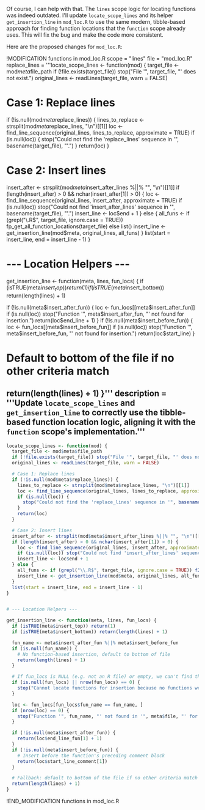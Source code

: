 Of course, I can help with that. The `lines` scope logic for locating functions was indeed outdated. I'll update `locate_scope_lines` and its helper `get_insertion_line` in `mod_loc.R` to use the same modern, tibble-based approach for finding function locations that the `function` scope already uses. This will fix the bug and make the code more consistent.

Here are the proposed changes for `mod_loc.R`:

!MODIFICATION functions in mod_loc.R
scope = "lines"
file = "mod_loc.R"
replace_lines = '''locate_scope_lines <- function(mod) {
  target_file <- mod$meta$file_path
  if (!file.exists(target_file)) stop("File '", target_file, "' does not exist.")
  original_lines <- readLines(target_file, warn = FALSE)

  # Case 1: Replace lines
  if (!is.null(mod$meta$replace_lines)) {
    lines_to_replace <- strsplit(mod$meta$replace_lines, "\n")[[1]]
    loc <- find_line_sequence(original_lines, lines_to_replace, approximate = TRUE)
    if (is.null(loc)) {
      stop("Could not find the 'replace_lines' sequence in '", basename(target_file), "'.")
    }
    return(loc)
  }

  # Case 2: Insert lines
  insert_after <- strsplit(mod$meta$insert_after_lines %||% "", "\n")[[1]]
  if (length(insert_after) > 0 && nchar(insert_after[1]) > 0) {
    loc <- find_line_sequence(original_lines, insert_after, approximate = TRUE)
    if (is.null(loc)) stop("Could not find 'insert_after_lines' sequence in '", basename(target_file), "'.")
    insert_line <- loc$end + 1
  } else {
    all_funs <- if (grepl("\\.R$", target_file, ignore.case = TRUE)) fp_get_all_function_locations(target_file) else list()
    insert_line <- get_insertion_line(mod$meta, original_lines, all_funs)
  }
  list(start = insert_line, end = insert_line - 1)
}


# --- Location Helpers ---

get_insertion_line <- function(meta, lines, fun_locs) {
  if (isTRUE(meta$insert_top)) return(1)
  if (isTRUE(meta$insert_bottom)) return(length(lines) + 1)

  if (!is.null(meta$insert_after_fun)) {
    loc <- fun_locs[[meta$insert_after_fun]]
    if (is.null(loc)) stop("Function '", meta$insert_after_fun, "' not found for insertion.")
    return(loc$end_line + 1)
  }
  if (!is.null(meta$insert_before_fun)) {
    loc <- fun_locs[[meta$insert_before_fun]]
    if (is.null(loc)) stop("Function '", meta$insert_before_fun, "' not found for insertion.")
    return(loc$start_line)
  }
  # Default to bottom of the file if no other criteria match
  return(length(lines) + 1)
}'''
description = '''Update `locate_scope_lines` and `get_insertion_line` to correctly use the tibble-based function location logic, aligning it with the `function` scope's implementation.'''
---
```r
locate_scope_lines <- function(mod) {
  target_file <- mod$meta$file_path
  if (!file.exists(target_file)) stop("File '", target_file, "' does not exist.")
  original_lines <- readLines(target_file, warn = FALSE)

  # Case 1: Replace lines
  if (!is.null(mod$meta$replace_lines)) {
    lines_to_replace <- strsplit(mod$meta$replace_lines, "\n")[[1]]
    loc <- find_line_sequence(original_lines, lines_to_replace, approximate = TRUE)
    if (is.null(loc)) {
      stop("Could not find the 'replace_lines' sequence in '", basename(target_file), "'.")
    }
    return(loc)
  }

  # Case 2: Insert lines
  insert_after <- strsplit(mod$meta$insert_after_lines %||% "", "\n")[[1]]
  if (length(insert_after) > 0 && nchar(insert_after[1]) > 0) {
    loc <- find_line_sequence(original_lines, insert_after, approximate = TRUE)
    if (is.null(loc)) stop("Could not find 'insert_after_lines' sequence in '", basename(target_file), "'.")
    insert_line <- loc$end + 1
  } else {
    all_funs <- if (grepl("\\.R$", target_file, ignore.case = TRUE)) f2p_all_fun_locs(target_file) else NULL
    insert_line <- get_insertion_line(mod$meta, original_lines, all_funs)
  }
  list(start = insert_line, end = insert_line - 1)
}


# --- Location Helpers ---

get_insertion_line <- function(meta, lines, fun_locs) {
  if (isTRUE(meta$insert_top)) return(1)
  if (isTRUE(meta$insert_bottom)) return(length(lines) + 1)

  fun_name <- meta$insert_after_fun %||% meta$insert_before_fun
  if (is.null(fun_name)) {
    # No function-based insertion, default to bottom of file
    return(length(lines) + 1)
  }

  # If fun_locs is NULL (e.g. not an R file) or empty, we can't find the function.
  if (is.null(fun_locs) || nrow(fun_locs) == 0) {
    stop("Cannot locate functions for insertion because no functions were found in '", meta$file, "'.")
  }

  loc <- fun_locs[fun_locs$fun_name == fun_name, ]
  if (nrow(loc) == 0) {
    stop("Function '", fun_name, "' not found in '", meta$file, "' for insertion.")
  }

  if (!is.null(meta$insert_after_fun)) {
    return(loc$end_line_fun[1] + 1)
  }
  if (!is.null(meta$insert_before_fun)) {
    # Insert before the function's preceding comment block
    return(loc$start_line_comment[1])
  }

  # Fallback: default to bottom of the file if no other criteria match
  return(length(lines) + 1)
}
```
!END_MODIFICATION functions in mod_loc.R

